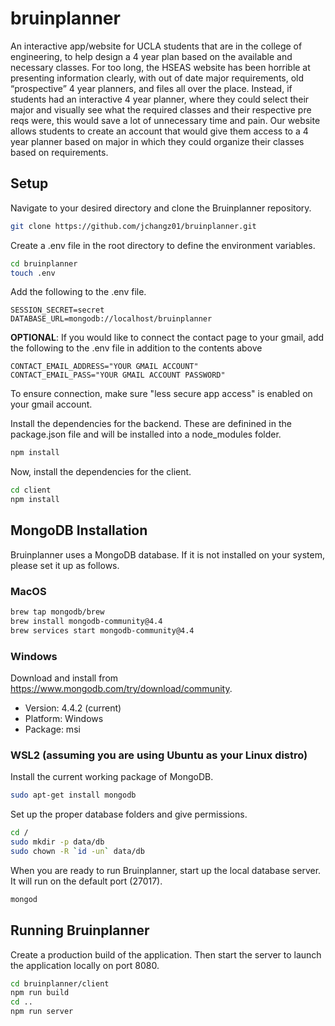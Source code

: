 # bruinplanner
An interactive app/website for UCLA students that are in the college of engineering, to help design a 4 year plan based on the available and necessary classes. For too long, the HSEAS website has been horrible at presenting information clearly, with out of date major requirements, old “prospective” 4 year planners, and files all over the place. Instead, if students had an interactive 4 year planner, where they could select their major and visually see what the required classes and their respective pre reqs were, this would save a lot of unnecessary time and pain. Our website allows students to create an account that would give them access to a 4 year planner based on major in which they could organize their classes based on requirements.

## Setup 
Navigate to your desired directory and clone the Bruinplanner repository.
```bash
git clone https://github.com/jchangz01/bruinplanner.git
```

Create a .env file in the root directory to define the environment variables.
```bash
cd bruinplanner
touch .env
```
Add the following to the .env file.
```
SESSION_SECRET=secret
DATABASE_URL=mongodb://localhost/bruinplanner
```


**OPTIONAL**: If you would like to connect the contact page to your gmail,
add the following to the .env file in addition to the contents above 
```
CONTACT_EMAIL_ADDRESS="YOUR GMAIL ACCOUNT"
CONTACT_EMAIL_PASS="YOUR GMAIL ACCOUNT PASSWORD"
```
To ensure connection, make sure "less secure app access" is enabled on your
gmail account.


Install the dependencies for the backend. These are definined in the package.json file and will be installed into a node_modules folder.
```bash
npm install
```
Now, install the dependencies for the client. 
```bash
cd client
npm install
```

## MongoDB Installation
Bruinplanner uses a MongoDB database. If it is not installed on your system, please set it up as follows.
### MacOS
```bash
brew tap mongodb/brew
brew install mongodb-community@4.4
brew services start mongodb-community@4.4
```
### Windows
Download and install from https://www.mongodb.com/try/download/community.  
- Version: 4.4.2 (current)  
- Platform: Windows  
- Package: msi
### WSL2 (assuming you are using Ubuntu as your Linux distro)
Install the current working package of MongoDB.
```bash
sudo apt-get install mongodb
```
Set up the proper database folders and give permissions.
```bash
cd /
sudo mkdir -p data/db
sudo chown -R `id -un` data/db
```
When you are ready to run Bruinplanner, start up the local database server. It will run on the default port (27017).
```bash
mongod
```

## Running Bruinplanner
Create a production build of the application. Then start the server to launch the application locally on port 8080.
```bash
cd bruinplanner/client
npm run build 
cd ..
npm run server
```
